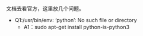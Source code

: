 文档去看官方，这里放几个问题。
+ Q1:/usr/bin/env: ‘python’: No such file or directory
   + A1：sudo apt-get install python-is-python3

